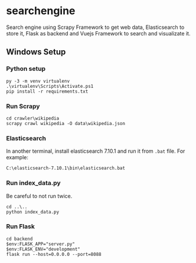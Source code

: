 # searchengine
Search engine using Scrapy Framework to get web data, Elasticsearch to store it, Flask as backend and Vuejs Framework to search and visualizate it.

## Windows Setup

### Python setup
```
py -3 -m venv virtualenv
.\virtualenv\Scripts\Activate.ps1
pip install -r requirements.txt
```

### Run Scrapy
```
cd crawler\wikipedia
scrapy crawl wikipedia -O data\wikipedia.json
```

### Elasticsearch
In another terminal, install elasticsearch 7.10.1 and run it from `.bat` file.
For example:
```
C:\elasticsearch-7.10.1\bin\elasticsearch.bat
```

### Run index_data.py
Be careful to not run twice.
```
cd ..\..
python index_data.py
```

### Run Flask
```
cd backend
$env:FLASK_APP="server.py"
$env:FLASK_ENV="development"
flask run --host=0.0.0.0 --port=8088
```

